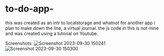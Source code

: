 # to-do-app-

this was created as an intr to localstorage and whatnot for another app i plan to make down the line, a virtual journal. the js code in this is not mine and was created using a tutorial on Youtube. 

Screenshots:
![Screenshot 2023-09-30 150241](https://github.com/nathanielhowe97/to-do-app-/assets/130931122/17df4aeb-3852-4651-9a24-1151ed98e09c)
![Screenshot 2023-09-30 150300](https://github.com/nathanielhowe97/to-do-app-/assets/130931122/d9ca579b-3ef2-47a0-8513-fd9daeb71a61)
